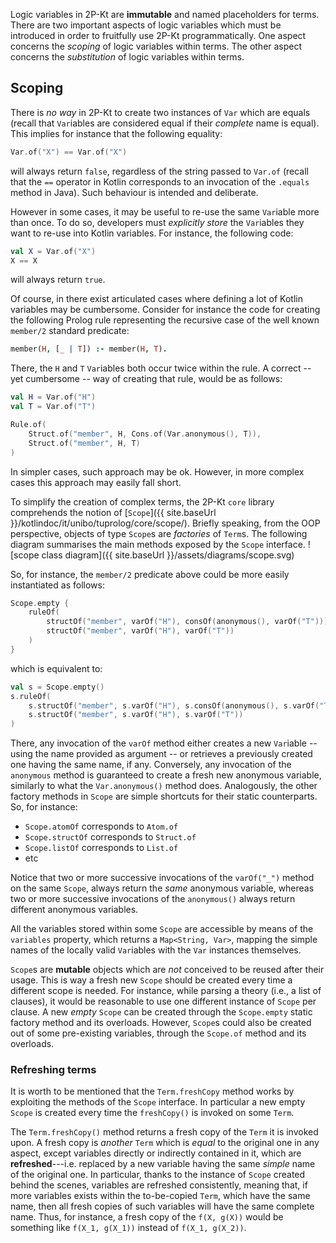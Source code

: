 ---
---

Logic variables in 2P-Kt are __immutable__ and named placeholders for terms.
There are two important aspects of logic variables which must be introduced in order to fruitfully use 2P-Kt programmatically.
One aspect concerns the _scoping_ of logic variables within terms.
The other aspect concerns the _substitution_ of logic variables within terms.

## Scoping   
 
There is _no way_ in 2P-Kt to create two instances of `Var` which are equals
(recall that `Var`iables are considered equal if their _complete_ name is equal).
This implies for instance that the following equality:
```kotlin
Var.of("X") == Var.of("X") 
```
will always return `false`, regardless of the string passed to `Var.of`
(recall that the `==` operator in Kotlin corresponds to an invocation of the `.equals` method in Java).
Such behaviour is intended and deliberate.

However in some cases, it may be useful to re-use the same `Var`iable more than once.
To do so, developers must _explicitly store_ the `Var`iables they want to re-use into Kotlin variables.
For instance, the following code:  
```kotlin
val X = Var.of("X")
X == X
```
will always return `true`.

Of course, in there exist articulated cases where defining a lot of Kotlin variables may be cumbersome.
Consider for instance the code for creating the following Prolog rule representing the recursive case of the
well known `member/2` standard predicate:
```prolog
member(H, [_ | T]) :- member(H, T).
```
There, the `H` and `T` `Var`iables both occur twice within the rule.
A correct -- yet cumbersome -- way of creating that rule, would be as follows:
```kotlin
val H = Var.of("H")
val T = Var.of("T")

Rule.of(
    Struct.of("member", H, Cons.of(Var.anonymous(), T)),
    Struct.of("member", H, T)
)
```
In simpler cases, such approach may be ok.
However, in more complex cases this approach may easily fall short.

To simplify the creation of complex terms, the 2P-Kt `core` library comprehends the notion 
of [`Scope`]({{ site.baseUrl }}/kotlindoc/it/unibo/tuprolog/core/scope/).
Briefly speaking, from the OOP perspective, objects of type `Scope`s are _factories_ of `Term`s.
The following diagram summarises the main methods exposed by the `Scope` interface.
![scope class diagram]({{ site.baseUrl }}/assets/diagrams/scope.svg)

So, for instance, the `member/2` predicate above could be more easily instantiated as follows:
```kotlin
Scope.empty {
    ruleOf(
        structOf("member", varOf("H"), consOf(anonymous(), varOf("T"))),
        structOf("member", varOf("H"), varOf("T"))
    )
}
```
which is equivalent to:
```kotlin
val s = Scope.empty()
s.ruleOf(
    s.structOf("member", s.varOf("H"), s.consOf(anonymous(), s.varOf("T"))),
    s.structOf("member", s.varOf("H"), s.varOf("T"))
)
```
There, any invocation of the `varOf` method either creates a new `Var`iable -- using the name provided as argument --
or retrieves a previously created one having the same name, if any.
Conversely, any invocation of the `anonymous` method is guaranteed to create a fresh new anonymous variable, similarly to
what the `Var.anonymous()` method does.
Analogously, the other factory methods in `Scope` are simple shortcuts for their static counterparts.
So, for instance:
- `Scope.atomOf` corresponds to `Atom.of`
- `Scope.structOf` corresponds to `Struct.of`
- `Scope.listOf` corresponds to `List.of`
- etc  

Notice that two or more successive invocations of the `varOf("_")` method on the same `Scope`, always return the _same_
anonymous variable, whereas two or more successive invocations of the `anonymous()` always return different anonymous variables.

All the variables stored within some `Scope` are accessible by means of the `variables` property, which returns a 
`Map<String, Var>`, mapping the simple names of the locally valid `Var`iables with the `Var` instances themselves.

`Scope`s are __mutable__ objects which are _not_ conceived to be reused after their usage.
This is way a fresh new `Scope` should be created every time a different scope is needed.
For instance, while parsing a theory (i.e., a list of clauses), it would be reasonable to use one different instance of 
`Scope` per clause.
A new _empty_ `Scope` can be created through the `Scope.empty` static factory method and its overloads.
However, `Scope`s could also be created out of some pre-existing variables, through the `Scope.of` method and its overloads.

### Refreshing terms

It is worth to be mentioned that the `Term.freshCopy` method works by exploiting the methods of the `Scope` interface.
In particular a new empty `Scope` is created every time the `freshCopy()` is invoked on some `Term`.

The `Term.freshCopy()` method returns a fresh copy of the `Term` it is invoked upon.
A fresh copy is _another_ `Term` which is _equal_ to the original one in any aspect, except variables directly or
indirectly contained in it, which are __refreshed__---i.e. replaced by a new variable having the same _simple_ 
name of the original one. 
In particular, thanks to the instance of `Scope` created behind the scenes, variables are refreshed consistently,
meaning that, if more variables exists within the to-be-copied `Term`, which have the same name,
then all fresh copies of such variables will have the same complete name.
Thus, for instance, a fresh copy of the `f(X, g(X))` would be something like `f(X_1, g(X_1))` 
instead of `f(X_1, g(X_2))`.